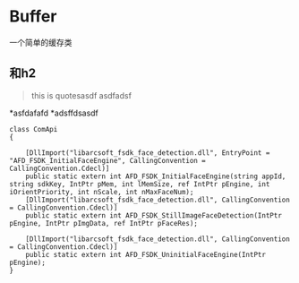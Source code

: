 # Buffer
一个简单的缓存类
## 和h2

>this is quotesasdf
asdfadsf

*asfdafafd
*adsffdsasdf


    class ComApi
    {

        [DllImport("libarcsoft_fsdk_face_detection.dll", EntryPoint = "AFD_FSDK_InitialFaceEngine", CallingConvention = CallingConvention.Cdecl)]
        public static extern int AFD_FSDK_InitialFaceEngine(string appId, string sdkKey, IntPtr pMem, int lMemSize, ref IntPtr pEngine, int iOrientPriority, int nScale, int nMaxFaceNum);
        [DllImport("libarcsoft_fsdk_face_detection.dll", CallingConvention = CallingConvention.Cdecl)]
        public static extern int AFD_FSDK_StillImageFaceDetection(IntPtr pEngine, IntPtr pImgData, ref IntPtr pFaceRes);

        [DllImport("libarcsoft_fsdk_face_detection.dll", CallingConvention = CallingConvention.Cdecl)]
        public static extern int AFD_FSDK_UninitialFaceEngine(IntPtr pEngine);
    }
